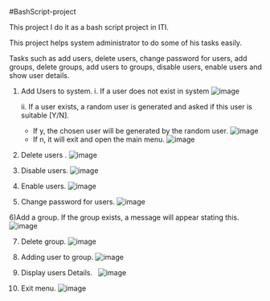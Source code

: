 #BashScript-project

This project I do it as a bash script project in ITI.

This project helps system administrator to do some of his tasks easily.

Tasks such as add users, delete users, change password for users, add groups, delete groups, add users to groups, disable users, enable users and show user details.

1) Add Users to system.
	i. If a user does not exist in system
	![image](https://user-images.githubusercontent.com/58080293/231444117-13d57974-3308-463a-8a15-41dfe35d2871.png)  

	ii. If a user exists, a random user is generated and asked if this user is suitable [Y/N].
   	* If y, the chosen user will be generated by the random user.
	![image](https://user-images.githubusercontent.com/58080293/231444847-85e37431-b085-4948-93fb-b604658b0722.png)
	* If n, it will exit and open the main menu.
![image](https://user-images.githubusercontent.com/58080293/231444779-9a251ee7-e4ca-4e35-a7ce-e2023132d52f.png)

2) Delete users .
	![image](https://user-images.githubusercontent.com/58080293/231445685-5f770cff-e7d4-4a14-ac11-21501192a34a.png)

3) Disable users.
	![image](https://user-images.githubusercontent.com/58080293/231445791-bd1b7bdb-15f8-4ef3-8f4a-b8fcccb81f8b.png)

4) Enable users.
	![image](https://user-images.githubusercontent.com/58080293/231445977-ef35fb5c-8766-499c-a258-bd4f55f2cc1b.png)

5) Change password for users.
	![image](https://user-images.githubusercontent.com/58080293/231446622-87618072-ddcd-46fc-9025-40446da38075.png)

6)Add a group. If the group exists, a message will appear stating this.
![image](https://user-images.githubusercontent.com/58080293/231446828-3f98df6c-042d-4495-b319-07fca4a8c5dc.png)

7) Delete group.
![image](https://user-images.githubusercontent.com/58080293/231446973-dd802508-292b-4d3e-9361-fc90a81632df.png)

8) Adding user to group.
![image](https://user-images.githubusercontent.com/58080293/231447104-d36a5c1e-0706-4b8c-8224-6287b1be6fed.png)

9) Display users Details.
` `![image](https://user-images.githubusercontent.com/58080293/231447283-bc156b5f-efb9-4e3a-b6d9-8892ef4a81aa.png)

10) Exit menu.
![image](https://user-images.githubusercontent.com/58080293/231447391-eb5b7215-53a4-4b3d-807c-73577d71f354.png)
